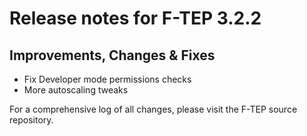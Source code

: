 # Release notes for F-TEP 3.2.2

## Improvements, Changes &amp; Fixes

* Fix Developer mode permissions checks
* More autoscaling tweaks

For a comprehensive log of all changes, please visit the F-TEP source
repository.
